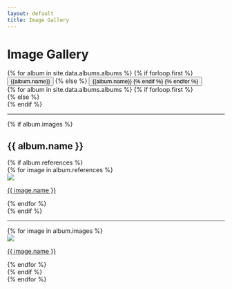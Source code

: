 ```yaml
---
layout: default
title: Image Gallery
---
```

<h1 class="text-center">Image Gallery</h1>
<div class="container">
<nav>
  <div class="nav nav-tabs" id="nav-tab" role="tablist">
      {% for album in site.data.albums.albums %}
        {% if forloop.first  %}
            <button class="nav-link active" id="nav-{{album.name}}-tab" data-bs-toggle="tab" data-bs-target="#nav-{{album.name}}" type="button" role="tab" aria-controls="nav-{{album.name}}" aria-selected="true">{{album.name}}</button>
        {% else %}
            <button class="nav-link" id="nav-{{album.name}}-tab" data-bs-toggle="tab" data-bs-target="#nav-{{album.name}}" type="button" role="tab" aria-controls="nav-{{album.name}}" aria-selected="false">{{album.name}}</utton>
        {% endif %}
      {% endfor %}
  </div>
</nav>
<div class="tab-content" id="nav-tabContent">
        {% for album in site.data.albums.albums %}
            {% if forloop.first  %}
                <div class="tab-pane  fade show active" id="nav-{{album.name}}" role="tabpanel" aria-labelledby="nav-{{album.name}}-tab">
            {% else %}
                <div class="tab-pane fade" id="nav-{{album.name}}" role="tabpanel" aria-labelledby="nav-{{album.name}}-tab">
            {% endif %}
               <hr>
                    {% if album.images %}
                        <h2> {{ album.name }} </h2>
                            {% if album.references %}
                            <div class="row">
                                {% for image in album.references %}
                                <div class="col-md-4">
                                <a href="https://media.githubusercontent.com/media/maxlund/gallery-jekyll-site/main/{{ image.imagePath }}" data-type="image" data-gallery="{{album.name}}-gallery"  class="my-lightbox-toggle container-md">
                                    <div class="card">
                                    <img  src="https://media.githubusercontent.com/media/maxlund/gallery-jekyll-site/main/{{ image.imagePath }}" class="img-fluid img-thumbnail card-img-top"/>
                                      <div class="card-body">
                                        <p class="card-text">{{ image.name }} </p>
                                    </div>
                                    </div>
                                </a>
                                </div>
                            {% endfor %}
                            </div>  
                            {% endif %}
                            <hr>
                            <div class="row">
                            {% for image in album.images %}
                                <div class="col-md-4">
                                <a href="https://media.githubusercontent.com/media/maxlund/gallery-jekyll-site/main/{{ image.imagePath }}" data-type="image" data-gallery="{{album.name}}-gallery"  class="my-lightbox-toggle container-md">
                                      <div class="card">
                                    <img  src="https://media.githubusercontent.com/media/maxlund/gallery-jekyll-site/main/{{ image.imagePath }}" class="img-fluid img-thumbnail card-img-top"/>
                                                       <div class="card-body">
                                        <p class="card-text">{{ image.name }} </p>
                                    </div>
                                  </div>
                                </a>
                                </div>
                            {% endfor %}
                        </div>
                    {% endif %}
                </div>
        {% endfor %}
</div>
